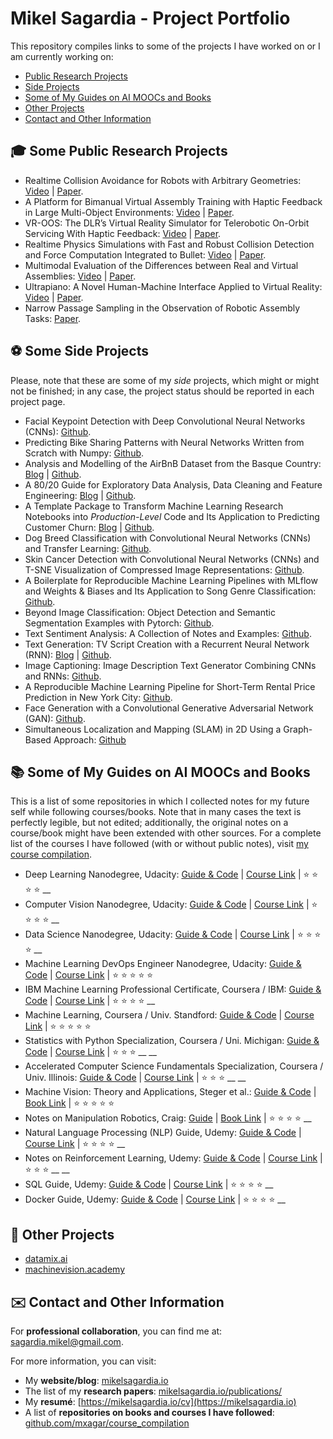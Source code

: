 # Mikel Sagardia - Project Portfolio

This repository compiles links to some of the projects I have worked on or I am currently working on:

- [Public Research Projects](#:mortar_board:-Some-Public-Research-Projects)
- [Side Projects](#:soccer:-Some-Side-Projects)
- [Some of My Guides on AI MOOCs and Books](#Some-of-My-Guides-on-AI-MOOCs-and-Books)
- [Other Projects](#Other-Projects)
- [Contact and Other Information](#Contact-and-Other-Information)

## :mortar_board: Some Public Research Projects

- Realtime Collision Avoidance for Robots with Arbitrary Geometries: [Video](https://youtu.be/OqWwkPrrcII) | [Paper](https://ieeexplore.ieee.org/document/8446527).
- A Platform for Bimanual Virtual Assembly Training with Haptic Feedback in Large Multi-Object Environments: [Video](https://youtu.be/marxNRb4e-c) | [Paper](https://dl.acm.org/doi/10.1145/2993369.2993386).
- VR-OOS: The DLR’s Virtual Reality Simulator for Telerobotic On-Orbit Servicing With Haptic Feedback: [Video](https://youtu.be/D9Jbew5Zmpw) | [Paper](https://ieeexplore.ieee.org/document/7119040).
- Realtime Physics Simulations with Fast and Robust Collision Detection and Force Computation Integrated to Bullet: [Video](https://youtu.be/Fsb0f1t4IbE) | [Paper](https://diglib.eg.org/handle/10.2312/eurovr.20141341.065-076).
- Multimodal Evaluation of the Differences between Real and Virtual Assemblies: [Video](https://youtu.be/En_IXwSNVco) | [Paper](https://ieeexplore.ieee.org/document/8013101).
- Ultrapiano: A Novel Human-Machine Interface Applied to Virtual Reality: [Video](https://youtu.be/1yoU1f_zwiY) | [Paper](https://ieeexplore.ieee.org/document/6907142).
- Narrow Passage Sampling in the Observation of Robotic Assembly Tasks: [Paper](https://ieeexplore.ieee.org/abstract/document/7487125).

## :soccer: Some Side Projects

Please, note that these are some of my *side* projects, which might or might not be finished; in any case, the project status should be reported in each project page.

- Facial Keypoint Detection with Deep Convolutional Neural Networks (CNNs): [Github](https://github.com/mxagar/P1_Facial_Keypoints).
- Predicting Bike Sharing Patterns with Neural Networks Written from Scratch with Numpy: [Github](https://github.com/mxagar/deep-learning-v2-pytorch/tree/master/project-bikesharing).
- Analysis and Modelling of the AirBnB Dataset from the Basque Country: [Blog](https://mikelsagardia.io/blog/airbnb-spain-basque-data-analysis.html) | [Github](https://github.com/mxagar/airbnb_data_analysis).
- A 80/20 Guide for Exploratory Data Analysis, Data Cleaning and Feature Engineering: [Blog](https://mikelsagardia.io/blog/data-processing-guide.html) | [Github](https://github.com/mxagar/eda_fe_summary).
- A Template Package to Transform Machine Learning Research Notebooks into *Production-Level* Code and Its Application to Predicting Customer Churn: [Blog](https://mikelsagardia.io/blog/machine-learning-production-level.html) | [Github](https://github.com/mxagar/customer_churn_production).
- Dog Breed Classification with Convolutional Neural Networks (CNNs) and Transfer Learning: [Github](https://github.com/mxagar/deep-learning-v2-pytorch/tree/master/project-dog-classification).
- Skin Cancer Detection with Convolutional Neural Networks (CNNs) and T-SNE Visualization of Compressed Image Representations: [Github](https://github.com/mxagar/dermatologist-ai).
- A Boilerplate for Reproducible Machine Learning Pipelines with MLflow and Weights & Biases and Its Application to Song Genre Classification: [Github](https://github.com/mxagar/music_genre_classification).
- Beyond Image Classification: Object Detection and Semantic Segmentation Examples with Pytorch: [Github](https://github.com/mxagar/detection_segmentation_pytorch).
- Text Sentiment Analysis: A Collection of Notes and Examples: [Github](https://github.com/mxagar/text_sentiment).
- Text Generation: TV Script Creation with a Recurrent Neural Network (RNN): [Blog](https://mikelsagardia.io/blog/text-generation-rnn.html) | [Github](https://github.com/mxagar/text_generator).
- Image Captioning: Image Description Text Generator Combining CNNs and RNNs: [Github](https://github.com/mxagar/image_captioning).
- A Reproducible Machine Learning Pipeline for Short-Term Rental Price Prediction in New York City: [Github](https://github.com/mxagar/ml_pipeline_rental_prices).
- Face Generation with a Convolutional Generative Adversarial Network (GAN): [Github](https://github.com/mxagar/face_generator_gan).
- Simultaneous Localization and Mapping (SLAM) in 2D Using a Graph-Based Approach: [Github](https://github.com/mxagar/slam_2d)

## :books: Some of My Guides on AI MOOCs and Books

This is a list of some repositories in which I collected notes for my future self while following courses/books. Note that in many cases the text is perfectly legible, but not edited; additionally, the original notes on a course/book might have been extended with other sources. For a complete list of the courses I have followed (with or without public notes), visit [my course compilation](https://github.com/mxagar/course_compilation).

- Deep Learning Nanodegree, Udacity: [Guide & Code](https://github.com/mxagar/deep_learning_udacity) | [Course Link](https://www.udacity.com/course/deep-learning-nanodegree--nd101) | :star: :star: :star: :star: __ 
- Computer Vision Nanodegree, Udacity: [Guide & Code](https://github.com/mxagar/computer_vision_udacity) | [Course Link](https://www.udacity.com/course/computer-vision-nanodegree--nd891) | :star: :star: :star: :star: __
- Data Science Nanodegree, Udacity: [Guide & Code](https://github.com/mxagar/data_science_udacity) | [Course Link](https://www.udacity.com/course/data-scientist-nanodegree--nd025) | :star: :star: :star: :star: __
- Machine Learning DevOps Engineer Nanodegree, Udacity: [Guide & Code](https://github.com/mxagar/mlops_udacity) | [Course Link](https://www.udacity.com/course/machine-learning-dev-ops-engineer-nanodegree--nd0821) | :star: :star: :star: :star: :star:
- IBM Machine Learning Professional Certificate, Coursera / IBM: [Guide & Code](https://github.com/mxagar/machine_learning_ibm) | [Course Link](https://www.coursera.org/professional-certificates/ibm-machine-learning) | :star: :star: :star: :star: __
- Machine Learning, Coursera / Univ. Standford: [Guide & Code](https://github.com/mxagar/machine_learning_coursera) | [Course Link](https://www.coursera.org/learn/machine-learning) | :star: :star: :star: :star: :star:
- Statistics with Python Specialization, Coursera / Uni. Michigan: [Guide & Code](https://github.com/mxagar/statistics_with_python_coursera) | [Course Link](https://www.coursera.org/specializations/statistics-with-python) | :star: :star: :star: __ __
- Accelerated Computer Science Fundamentals Specialization, Coursera / Univ. Illinois: [Guide & Code](https://github.com/mxagar/accelerated_computer_science_coursera) | [Course Link](https://www.coursera.org/specializations/cs-fundamentals) | :star: :star: :star: __ __
- Machine Vision: Theory and Applications, Steger et al.: [Guide & Code](https://github.com/mxagar/machine_vision_notes) | [Book Link](https://www.amazon.com/Machine-Vision-Algorithms-Applications-Carsten/dp/3527413650) | :star: :star: :star: :star: :star:
- Notes on Manipulation Robotics, Craig: [Guide](https://github.com/mxagar/robotics_notes) | [Book Link](https://www.amazon.com/Introduction-Robotics-Mechanics-Control-4th/dp/0133489795/ref=sr_1_1?crid=2Q39F2ZXG1D2W&keywords=Introduction+to+Robotics&qid=1664796958&qu=eyJxc2MiOiIyLjYyIiwicXNhIjoiMi42OCIsInFzcCI6IjMuMDkifQ%3D%3D&sprefix=introduction+to+robotics%2Caps%2C144&sr=8-1) | :star: :star: :star: :star: __ 
- Natural Language Processing (NLP) Guide, Udemy: [Guide & Code](https://github.com/mxagar/nlp_guide) | [Course Link](https://www.udemy.com/course/nlp-natural-language-processing-with-python/) | :star: :star: :star: :star: __
- Notes on Reinforcement Learning, Udemy: [Guide & Code](https://github.com/mxagar/data_science_python_tools/blob/main/24_ReinforcementLearning/ReinforcementLearning_Guide.md) | [Course Link](https://www.udemy.com/course/practical-ai-with-python-and-reinforcement-learning/) | :star: :star: :star: __ __
- SQL Guide, Udemy: [Guide & Code](https://github.com/mxagar/sql_guide) | [Course Link](https://www.udemy.com/course/the-complete-sql-bootcamp/) | :star: :star: :star: :star: __
- Docker Guide, Udemy: [Guide & Code](https://github.com/mxagar/templates/blob/master/docker_swarm_kubernetes/docker_swarm_kubernetes_howto.md) | [Course Link](https://www.udemy.com/course/docker-mastery/) | :star: :star: :star: :star: __

## :space_invader: Other Projects

- [datamix.ai](https://datamix.ai)
- [machinevision.academy](https://machinevision.academy)

## :envelope: Contact and Other Information

For **professional collaboration**, you can find me at: [sagardia.mikel@gmail.com](mailto:sagardia.mikel@gmail.com).

For more information, you can visit:

- My **website/blog**: [mikelsagardia.io](https://mikelsagardia.io)
- The list of my **research papers**: [mikelsagardia.io/publications/](https://mikelsagardia.io/publications/)
- My **resumé**: [https://mikelsagardia.io/cv](https://mikelsagardia.io)
- A list of **repositories on books and courses I have followed**: [github.com/mxagar/course_compilation](https://github.com/mxagar/course_compilation)

